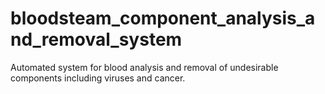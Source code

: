 # bloodsteam_component_analysis_and_removal_system
Automated system for blood analysis and removal of undesirable components including viruses and cancer.
